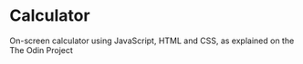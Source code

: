 # Calculator
On-screen calculator using JavaScript, HTML and CSS, as explained on the The Odin Project 
